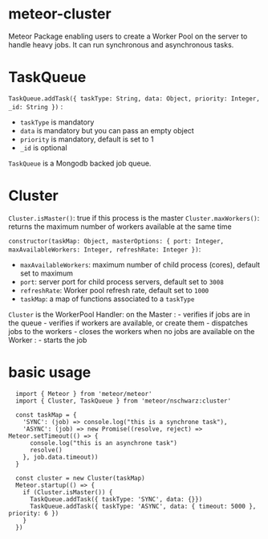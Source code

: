 # meteor-cluster

Meteor Package enabling users to create a Worker Pool on the server to handle heavy jobs.
It can run synchronous and asynchronous tasks.

# TaskQueue
  `TaskQueue.addTask({ taskType: String, data: Object, priority: Integer, _id: String })` :
  - `taskType` is mandatory
  - `data` is mandatory but you can pass an empty object
  - `priority` is mandatory, default is set to 1
  - `_id` is optional

  `TaskQueue` is a Mongodb backed job queue.

# Cluster
  `Cluster.isMaster()`: true if this process is the master
  `Cluster.maxWorkers()`: returns the maximum number of workers available at the same time

  `constructor(taskMap: Object, masterOptions: { port: Integer, maxAvailableWorkers: Integer, refreshRate: Integer })`:
  - `maxAvailableWorkers`: maximum number of child process (cores), default set to maximum
  - `port`: server port for child process servers, default set to `3008`
  - `refreshRate`: Worker pool refresh rate, default set to `1000`
  - `taskMap`: a map of functions associated to a `taskType`

  `Cluster` is the WorkerPool Handler:
  on the Master :
    - verifies if jobs are in the queue
    - verifies if workers are available, or create them
    - dispatches jobs to the workers
    - closes the workers when no jobs are available
  on the Worker :
    - starts the job

# basic usage

```
  import { Meteor } from 'meteor/meteor'
  import { Cluster, TaskQueue } from 'meteor/nschwarz:cluster'

  const taskMap = {
    'SYNC': (job) => console.log("this is a synchrone task"),
    'ASYNC': (job) => new Promise((resolve, reject) => Meteor.setTimeout(() => {
      console.log("this is an asynchrone task")
      resolve()
    }, job.data.timeout))
  }

  const cluster = new Cluster(taskMap)
  Meteor.startup(() => {
    if (Cluster.isMaster()) {
      TaskQueue.addTask({ taskType: 'SYNC', data: {}})
      TaskQueue.addTask({ taskType: 'ASYNC', data: { timeout: 5000 }, priority: 6 })    
    }
  })
```
